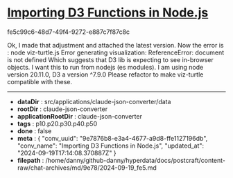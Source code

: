 # [Importing D3 Functions in Node.js](https://claude.ai/chat/9e7876b8-e3a4-4677-a9d8-ffe1127196db)

fe5c99c6-48d7-49f4-9272-e887c7f87c8c

Ok, I made that adjustment and attached the latest version. Now the error is : node viz-turtle.js Error generating visualization: ReferenceError: document is not defined Which suggests that D3 lib is expecting to see in-browser objects. I want this to run from nodejs (es modules). I am using node version 20.11.0, D3 a version ^7.9.0 Please refactor to make viz-turtle compatible with these.

---

* **dataDir** : src/applications/claude-json-converter/data
* **rootDir** : claude-json-converter
* **applicationRootDir** : claude-json-converter
* **tags** : p10.p20.p30.p40.p50
* **done** : false
* **meta** : {
  "conv_uuid": "9e7876b8-e3a4-4677-a9d8-ffe1127196db",
  "conv_name": "Importing D3 Functions in Node.js",
  "updated_at": "2024-09-19T17:14:08.370887Z"
}
* **filepath** : /home/danny/github-danny/hyperdata/docs/postcraft/content-raw/chat-archives/md/9e78/2024-09-19_fe5.md